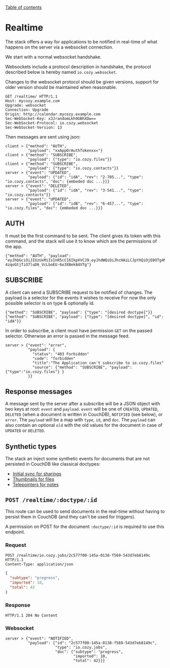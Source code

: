 [Table of contents](README.md#table-of-contents)

# Realtime

The stack offers a way for applications to be notified in real-time of what
happens on the server via a websocket connection.

We start with a normal websocket handshake.

Websockets include a protocol description in handshake, the protocol described
below is hereby named `io.cozy.websocket`.

Changes to the websocket protocol should be given versions, support for older
version should be maintained when reasonable.

```http
GET /realtime/ HTTP/1.1
Host: mycozy.example.com
Upgrade: websocket
Connection: Upgrade
Origin: http://calendar.mycozy.example.com
Sec-WebSocket-Key: x3JrandomLkh9GBhXDw==
Sec-WebSocket-Protocol: io.cozy.websocket
Sec-WebSocket-Version: 13
```

Then messages are sent using json:

```
client > {"method": "AUTH",
          "payload": "xxAppOrAuthTokenxx="}
client > {"method": "SUBSCRIBE",
          "payload": {"type": "io.cozy.files"}}
client > {"method": "SUBSCRIBE",
          "payload": {"type": "io.cozy.contacts"}}
server > {"event": "UPDATED",
          "payload": {"id": "idA", "rev": "2-705...", "type": "io.cozy.contacts", "doc": {embeded doc ...}}}
server > {"event": "DELETED",
          "payload": {"id": "idA", "rev": "3-541...", "type": "io.cozy.contacts"}}
server > {"event": "UPDATED",
          "payload": {"id": "idB", "rev": "6-457...", "type": "io.cozy.files", "doc": {embeded doc ...}}}
```

## AUTH

It must be the first command to be sent. The client gives its token with this
command, and the stack will use it to know which are the permissions of the app.

```
{"method": "AUTH", "payload": "eyJhbGciOiJIUzUxMiIsInR5cCI6IkpXVCJ9.eyJhdWQiOiJhcHAiLCJpYXQiOjE0OTg4MTY1OTEsImlzcyI6ImNvenkudG9vbHM6ODA4MCIsInN1YiI6Im1pbmkifQ.eH9DhoHz7rg8gR7noAiKfeo8eL3Q_PzyuskO_x3T8Hlh9q_IV-4zqoGtjTiO7luD6_VcLboEU-6o3XBek84VTg"}
```

## SUBSCRIBE

A client can send a SUBSCRIBE request to be notified of changes. The payload is
a selector for the events it wishes to receive For now the only possible
selector is on type & optionally id.

```
{"method": "SUBSCRIBE", "payload": {"type": "[desired doctype]"}}
{"method": "SUBSCRIBE", "payload": {"type": "[desired doctype]", "id": "idA"}}
```

In order to subscribe, a client must have permission `GET` on the passed
selector. Otherwise an error is passed in the message feed.

```
server > {"event": "error",
          "payload": {
            "status": "403 Forbidden"
            "code": "forbidden"
            "title":"The Application can't subscribe to io.cozy.files"
            "source": {"method": "SUBSCRIBE", "payload": {"type":"io.cozy.files"} }
          }}
```

## Response messages

A message sent by the server after a subscribe will be a JSON object with two
keys at root: `event` and `payload`. `event` will be one of `CREATED`,
`UPDATED`, `DELETED` (when a document is written in CouchDB), `NOTIFIED` (see
below), or `error`. The `payload` will be a map with `type`, `id`, and `doc`.
The `payload` can also contain an optional `old` with the old values for the
document in case of `UPDATED` or `DELETED`.

## Synthetic types

The stack an inject some synthetic events for documents that are not persisted
in CouchDB like classical doctypes:

- [Initial sync for sharings](https://docs.cozy.io/en/cozy-stack/sharing/#real-time-via-websockets)
- [Thumbnails for files](https://docs.cozy.io/en/cozy-stack/files/#real-time-via-websockets)
- [Telepointers for notes](https://docs.cozy.io/en/cozy-stack/notes/#real-time-via-websockets)

## `POST /realtime/:doctype/:id`

This route can be used to send documents in the real-time without having to
persist them in CouchDB (and they can't be used for triggers).

A permission on POST for the document `:doctype/:id` is required to use this
endpoint.

### Request

```http
POST /realtime/io.cozy.jobs/2c577f00-145a-0138-f569-543d7eb8149c HTTP/1.1
Content-Type: application/json
```

```json
{
  "subtype": "progress",
  "imported": 10,
  "total": 42
}
```

### Response

```http
HTTP/1.1 204 No Content
```

### Websocket

```
server > {"event": "NOTIFIED",
          "payload": {"id": "2c577f00-145a-0138-f569-543d7eb8149c",
                      "type": "io.cozy.jobs",
                      "doc": {"subtype": "progress",
                              "imported": 10,
                              "total": 42}}}
```
